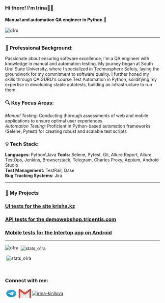 [//]: # (<img src="header.png" alt="Привет">)
<h3>Hi there! I'm Irina🙋‍♀️</h3>
<h4 align="left"> Manual and automation QA engineer in Python.🐍 </h4>

<p align="left"> <img src ="https://komarev.com/ghpvc/?username=o1ra&label=Profile%20views&color=0e75b6&style=flat" alt="o1ra" /> </p>

---

<h3 align="left"> 🚀 Professional Background: </h3>

Passionate about ensuring software excellence, I'm a QA engineer with knowledge in manual and automation testing. My journey began at South Ural State University, where I specialized in Technosphere Safety, laying the groundwork for my commitment to software quality.
I further honed my skills through QA.GURU's course Test Automation  in Python, solidifying my expertise in developing stable autotests, building an infrastructure to run them.

<h3 align="left"> 🔍 Key Focus Areas: </h3>

_Manual Testing:_ Conducting thorough assessments of web and mobile applications to ensure optimal user experiences.\
_Automation Testing:_ Proficient in Python-based automation frameworks (Selene, Pytest) for creating robust and scalable test scripts 

<h3 align="left"> 💡 Tech Stack: </h3>

**Languages:** Python\Java
**Tools:** Selene, Pytest, Git, Allure Report, Allure TestOps, Jenkins, Browserstack, Telegram, Charles Proxy, Appium, Android Studio\
**Test Management:** TestRail, Qase\
**Bug Tracking Systems:** Jira


[//]: # ()
[//]: # (<p align="left">)

[//]: # (	<a href="https://www.python.org" target="_blank" rel="noreferrer"> <img src="https://raw.githubusercontent.com/devicons/devicon/master/icons/python/python-original.svg" alt="python" width="40" height="40"/> </a>)

[//]: # (	<a href="https://pytest.org/en/latest/"><img title="Pytest" src="logo/Pytest.svg" width="50px"/></a>)

[//]: # (	<a href="https://github.com/yashaka/selene"><img title="Selene" src="logo/Selene.png" width="50px"/></a>)

[//]: # (	<a href="https://allurereport.org/"><img title="Allure_Report" src="logo/Allure_Report.svg" width="50px"/></a>)

[//]: # (	<a href="https://qameta.io/"><img title="Allure Test Ops" src="logo/AllureTestOps.svg" width="50px"/></a>)

[//]: # (    <a href="https://www.elastic.co" target="_blank" rel="noreferrer"> <img src="https://www.vectorlogo.zone/logos/elastic/elastic-icon.svg" alt="elasticsearch" width="40" height="40"/> </a>)

[//]: # (    <a href="https://www.jenkins.io/"><img title="Jenkins" src="logo/Jenkins.svg" width="50px"/></a>)

[//]: # (	<a href="https://www.browserstack.com/"><img title="Browserstack" src="logo/Browserstack.svg" width="50px"/></a>)

[//]: # (    <a href="https://www.atlassian.com/ru/software/jira"><img title="Jira" src="logo/Jira.svg" width="50px"/></a>)

[//]: # (    <a href="https://telegram.org/"><img title="Telegram" src="logo/Telegram.svg" width="50px"/></a>)

[//]: # (    <a href="https://developer.android.com/studio"><img title="Android Studio" src="logo/android-studio.png" width="50px"/></a>)

[//]: # (</p>)

[//]: # (<h3 align="left"> 💻 Projects: </h3>)

[//]: # ()
[//]: # (Currently contributing to Kid Security, applying my skills in manual testing.)

---

<h3 align="left"> 📑 My Projects </h3>

### [UI tests for the site krisha.kz](https://github.com/o1ra/krisha)

### [API tests for the demowebshop.tricentis.com](https://github.com/o1ra/demo_web_shop)

### [Mobile tests for the Intertop app on Android](https://github.com/o1ra/intertop)

---

<p><img align="left" src="http://github-profile-summary-cards.vercel.app/api/cards/repos-per-language?username=o1ra&theme=default" alt="o1ra" /></p>

<p>&nbsp; <img align="center" src="http://github-profile-summary-cards.vercel.app/api/cards/stats?username=o1ra&theme=github" alt="stats_o1ra" /></p> 

<p>&nbsp;<img align="center" src="http://github-profile-summary-cards.vercel.app/api/cards/profile-details?username=o1ra&theme=default" alt="stats_o1ra"/></p>&nbsp;
<h3 align="left">Connect with me:</h3>
<p align="left">
<a href="https://t.me/o11ra" target="blank"><img align="center" src="logo/Telegram.svg" alt="irina-kirillova" height="30" width="40" /></a>
<a href="mailto:irinakirillova.qa@gmail.com" target="blank"> <img align="center" src="logo/gmail.png" height="30" width="40" title="My Gmail"></a>
<a href="https://linkedin.com/in/irina-kirillova" target="blank"><img align="center" src="https://raw.githubusercontent.com/rahuldkjain/github-profile-readme-generator/master/src/images/icons/Social/linked-in-alt.svg" alt="irina-kirillova" height="30" width="40" /></a>
</p>
